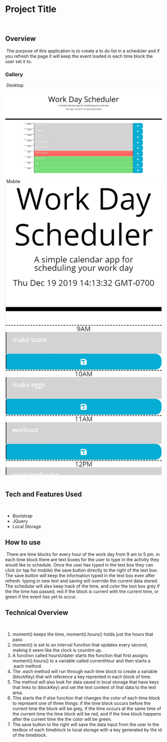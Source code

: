 # Project Title
​
## Overview
​
The purpose of this application is to create a to do list in a scheduler and if you refresh the page it will keep the event loaded in each time block the user set it to.
​
### Gallery
​
Desktop
![Schedular](assets/images/scheduler.jpg "desktop view")
​
Mobile
![schedular-mobile](assets/images/scheduler-mobile.jpg "mobile View")
​
​
## Tech and Features Used
​
* Bootstrap
* JQuery
* Local Storage
​
## How to use
​
There are time blocks for every hour of the work day from 9 am to 5 pm. in each time block there are text boxes for the user to type in the activity they would like to schedule. Once the user has typed in the text box they can click (or tap for mobile) the save button directly to the right of the text box. The save button will keep the information typed in the text box even after refresh. typing in new text and saving will override the current data stored. The schedular will also keep track of the time, and color the text box grey if the the time has passed, red if the block is current with the current time, or green if the event has yet to occur.
​
## Technical Overview
​
1. moment() keeps the time, moment().hours() holds just the hours that pass
2. moment() is set to an interval function that updates every second, making it seem like the clock is countint up.
3. A function called hoursUdater starts the function that first assigns moment().hours() to a variable called currentHour and then starts a .each method.
4. The .each method will run through each time block to create a variable (blockKey) that will reference a key reprented in each block of time. 
5. The method will also look for data saved in local storage that have keys that links to (blockKey) and set the text content of that data to the text area.
6. This starts the if else function that changes the color of each time block to represent one of three things: if the time block occurs before the current time the block will be grey, if the time occurs at the same time of the current time the time block will be red, and if the time block happens after the current time the the color will be green.
7. The save button to the right will save the data input from the user in the textbox of each timeblock to local storage with a key generated by the id of the timeblock.
